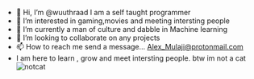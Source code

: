 - 👋 Hi, I’m @wuuthraad I am a self taught programmer
- 👀 I’m interested in gaming,movies and meeting intersting people
- 🌱 I’m currently a man of culture and dabble in Machine learning
- 💞️ I’m looking to collaborate on any projects
- 📫 How to reach me send a message... Alex_Mulaji@protonmail.com
- I am here to learn , grow and meet intersting people. btw im not a cat![notcat](https://user-images.githubusercontent.com/96783599/178112107-634e8349-ae77-4da8-963a-7db9b3f7885d.jpg)

<!---
wuuthraad-x/wuuthraad-x is a ✨ special ✨ repository because its `README.md` (this file) appears on your GitHub profile.
You can click the Preview link to take a look at your changes.
--->
